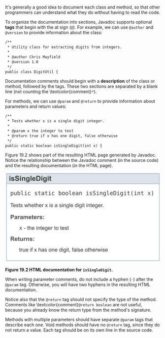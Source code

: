 It's generally a good idea to document each class and method, so that other programmers can understand what they do without having to read the code.


To organize the documentation into sections, Javadoc supports optional **tags** that begin with the at sign (`@`). For example, we can use `@author` and `@version` to provide information about the class:

```code
/**
 * Utility class for extracting digits from integers.
 *
 * @author Chris Mayfield
 * @version 1.0
 */
public class DigitUtil {
```


Documentation comments should begin with a **description** of the class or method, followed by the tags. These two sections are separated by a blank line (not counting the \textcolor{comment}`*`).

For methods, we can use `@param` and `@return` to provide information about parameters and return values:

```code
/**
 * Tests whether x is a single digit integer.
 *
 * @param x the integer to test
 * @return true if x has one digit, false otherwise
 */
public static boolean isSingleDigit(int x) {
```


Figure 19.2 shows part of the resulting HTML page generated by Javadoc. Notice the relationship between the Javadoc comment (in the source code) and the resulting documentation (in the HTML page).

![Figure 19.2 HTML documentation for `isSingleDigit`.](figs/javadoc.jpg)

**Figure 19.2 HTML documentation for `isSingleDigit`.**

When writing parameter comments, do not include a hyphen (`-`) after the `@param` tag. Otherwise, you will have two hyphens in the resulting HTML documentation.

Notice also that the `@return` tag should not specify the type of the method. Comments like \textcolor{comment}`@return boolean` are not useful, because you already know the return type from the method's signature.

Methods with multiple parameters should have separate `@param` tags that describe each one. Void methods should have no `@return` tag, since they do not return a value. Each tag should be on its own line in the source code.